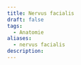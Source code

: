 ```yaml
---
title: Nervus facialis
draft: false
tags:
  - Anatomie
aliases:
  - nervus facialis
description:
---
```

